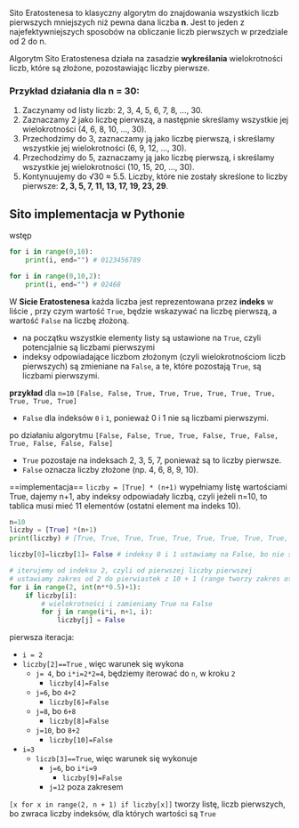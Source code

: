 

Sito Eratostenesa to klasyczny algorytm do znajdowania wszystkich liczb pierwszych mniejszych niż pewna dana liczba **n**. Jest to jeden z najefektywniejszych sposobów na obliczanie liczb pierwszych w przedziale od 2 do n.


Algorytm Sito Eratostenesa działa na zasadzie **wykreślania** wielokrotności liczb, które są złożone, pozostawiając liczby pierwsze.


### Przykład działania dla n = 30:

1. Zaczynamy od listy liczb: 2, 3, 4, 5, 6, 7, 8, ..., 30.
2. Zaznaczamy 2 jako liczbę pierwszą, a następnie skreślamy wszystkie jej wielokrotności (4, 6, 8, 10, ..., 30).
3. Przechodzimy do 3, zaznaczamy ją jako liczbę pierwszą, i skreślamy wszystkie jej wielokrotności (6, 9, 12, ..., 30).
4. Przechodzimy do 5, zaznaczamy ją jako liczbę pierwszą, i skreślamy wszystkie jej wielokrotności (10, 15, 20, ..., 30).
5. Kontynuujemy do √30 ≈ 5.5. Liczby, które nie zostały skreślone to liczby pierwsze: **2, 3, 5, 7, 11, 13, 17, 19, 23, 29**.



## Sito implementacja w Pythonie
wstęp
```python
for i in range(0,10):
    print(i, end="") # 0123456789

for i in range(0,10,2):
    print(i, end="") # 02468
```

W **Sicie Eratostenesa** każda liczba jest reprezentowana przez **indeks** w liście , przy czym wartość `True`, będzie wskazywać na liczbę pierwszą, a wartość `False` na liczbę złożoną.

- na początku wszystkie elementy listy są ustawione na `True`, czyli potencjalnie są liczbami pierwszymi
- indeksy odpowiadające liczbom złożonym (czyli wielokrotnościom liczb pierwszych) są zmieniane na `False`, a te, które pozostają `True`, są liczbami pierwszymi.

**przykład** dla `n=10`
`[False, False, True, True, True, True, True, True, True, True, True]`
- `False` dla indeksów `0` i `1`, ponieważ 0 i 1 nie są liczbami pierwszymi.

po działaniu algorytmu
`[False, False, True, True, False, True, False, True, False, False, False]`
- `True` pozostaje na indeksach 2, 3, 5, 7, ponieważ są to liczby pierwsze.
- `False` oznacza liczby złożone (np. 4, 6, 8, 9, 10).

==implementacja==
`liczby = [True] * (n+1)` wypełniamy listę wartościami True, dajemy n+1, aby indeksy odpowiadały liczbą, czyli jeżeli n=10, to tablica musi mieć 11 elementów (ostatni element ma indeks 10).

```python
n=10
liczby = [True] *(n+1)
print(liczby) # [True, True, True, True, True, True, True, True, True, True, True]

liczby[0]=liczby[1]= False # indeksy 0 i 1 ustawiamy na False, bo nie są liczbami pierwszymi

# iterujemy od indeksu 2, czyli od pierwszej liczby pierwszej
# ustawiamy zakres od 2 do pierwiastek z 10 + 1 (range tworzy zakres otwarty)
for i in range(2, int(n**0.5)+1):
	if liczby[i]:
		# wielokrotności i zamieniamy True na False
		for j in range(i*i, n+1, i):
			liczby[j] = False
```
pierwsza iteracja:
- `i = 2`
- `liczby[2]==True` , więc warunek się wykona
	- `j= 4`, bo `i*i=2*2=4`, będziemy iterować do `n`, w kroku `2`
		- `liczby[4]=False`
	- `j=6`, bo `4+2`
		- `liczby[6]=False`
	- `j=8`, bo `6+8`
		- `liczby[8]=False`
	- `j=10`, bo `8+2`
		- `liczby[10]=False`
- `i=3`
	- `liczb[3]==True`, więc warunek się wykonuje
		- `j=6`, bo `i*i=9` 
			- `liczby[9]=False`
		- `j=12` poza zakresem


`[x for x in range(2, n + 1) if liczby[x]]`
tworzy listę, liczb pierwszych, bo zwraca liczby indeksów, dla których wartości są `True`



